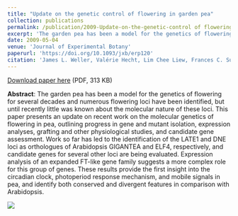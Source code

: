 ```yaml
---
title: "Update on the genetic control of flowering in garden pea"
collection: publications
permalink: /publication/2009-Update-on-the-genetic-control of flowering-in-garden-pea
excerpt: 'The garden pea has been a model for the genetics of flowering for several decades and numerous flowering loci have been identified, but until recently little was known about the molecular nature of these loci. This paper presents an update on recent work on the molecular genetics of flowering in pea, outlining progress in gene and mutant isolation, expression analyses, grafting and other physiological studies, and candidate gene assessment.'
date: 2009-05-04
venue: 'Journal of Experimental Botany'
paperurl: 'https://doi.org/10.1093/jxb/erp120'
citation: 'James L. Weller, Valérie Hecht, Lim Chee Liew, Frances C. Sussmilch, Bénédicte Wenden, Claire L. Knowles, Jacqueline K. Vander Schoor (2009), "Update on the genetic control of flowering in garden pea", <i>Journal of Experimental Botany</i>, Volume 60, Issue 9, Pages 2493–2499'
---
```


[Download paper here](http://enro.github.io/bwenden/files/Wenden.publication5.pdf) (PDF, 313 KB)

**Abstract**: The garden pea has been a model for the genetics of flowering for several decades and numerous flowering loci have been identified, but until recently little was known about the molecular nature of these loci. This paper presents an update on recent work on the molecular genetics of flowering in pea, outlining progress in gene and mutant isolation, expression analyses, grafting and other physiological studies, and candidate gene assessment. Work so far has led to the identification of the LATE1 and DNE loci as orthologues of Arabidopsis GIGANTEA and ELF4, respectively, and candidate genes for several other loci are being evaluated. Expression analysis of an expanded FT-like gene family suggests a more complex role for this group of genes. These results provide the first insight into the circadian clock, photoperiod response mechanism, and mobile signals in pea, and identify both conserved and divergent features in comparison with Arabidopsis.

<img src='/bwenden/images/Publication 1.png'>

